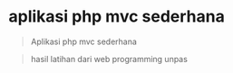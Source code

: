 # aplikasi php mvc sederhana
> Aplikasi php mvc sederhana

> hasil latihan dari web programming unpas
